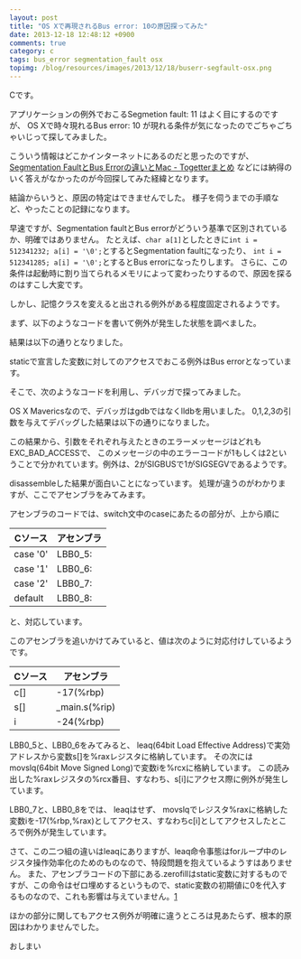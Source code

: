 ```yaml
---
layout: post
title: "OS Xで再現されるBus error: 10の原因探ってみた"
date: 2013-12-18 12:48:12 +0900
comments: true
category: c
tags: bus_error segmentation_fault osx
topimg: /blog/resources/images/2013/12/18/buserr-segfault-osx.png
---
```

Cです。

アプリケーションの例外でおこるSegmetion fault: 11 はよく目にするのですが、
OS Xで時々現れるBus error: 10 が現れる条件が気になったのでごちゃごちゃいじって探してみました。

こういう情報はどこかインターネットにあるのだと思ったのですが、
[Segmentation FaultとBus Errorの違いとMac - Togetterまとめ](http://togetter.com/li/253717)
などには納得のいく答えがなかったのが今回探してみた経緯となります。

結論からいうと、原因の特定はできませんでした。
様子を伺うまでの手順など、やったことの記録になります。

<!-- more -->
早速ですが、Segmentation faultとBus errorがどういう基準で区別されているか、明確ではありません。
たとえば、`char a[1]`としたときに`int i = 512341232; a[i] = '\0';`とするとSegmentation faultになったり、
`int i = 512341285; a[i] = '\0';`とするとBus errorになったりします。
さらに、この条件は起動時に割り当てられるメモリによって変わったりするので、原因を探るのはすこし大変です。

しかし、記憶クラスを変えると出される例外がある程度固定されるようです。

まず、以下のようなコードを書いて例外が発生した状態を調べました。
<script src="https://gist.github.com/mzyy94/8016375.js"></script>

結果は以下の通りとなりました。
<script src="https://gist.github.com/mzyy94/8017126.js"></script>

staticで宣言した変数に対してのアクセスでおこる例外はBus errorとなっています。

そこで、次のようなコードを利用し、デバッガで探ってみました。
<script src="https://gist.github.com/mzyy94/8017103.js"></script>

OS X Mavericsなので、デバッガはgdbではなくlldbを用いました。
0,1,2,3の引数を与えてデバッグした結果は以下の通りになりました。
<script src="https://gist.github.com/mzyy94/8017373.js"></script>

この結果から、引数をそれぞれ与えたときのエラーメッセージはどれもEXC_BAD_ACCESSで、
このメッセージの中のエラーコードが1もしくは2ということで分かれています。例外は、2がSIGBUSで1がSIGSEGVであるようです。

disassembleした結果が面白いことになっています。
処理が違うのがわかりますが、ここでアセンブラをみてみます。
<script src="https://gist.github.com/mzyy94/8017712.js"></script>

アセンブラのコードでは、switch文中のcaseにあたるの部分が、上から順に

Cソース |アセンブラ
--------|---------
case '0'|LBB0_5:
case '1'|LBB0_6:
case '2'|LBB0_7:
default |LBB0_8:

と、対応しています。

このアセンブラを追いかけてみていると、値は次のように対応付けしているようです。

Cソース |アセンブラ
--------|---------
c[]     | -17(%rbp)
s[]     | _main.s(%rip)
i       | -24(%rbp)


LBB0_5と、LBB0_6をみてみると、
leaq(64bit Load Effective Address)で実効アドレスから変数s[]を%raxレジスタに格納しています。
その次にはmovslq(64bit Move Signed Long)で変数iを%rcxに格納しています。
この読み出した%raxレジスタの%rcx番目、すなわち、s[i]にアクセス際に例外が発生しています。

LBB0_7と、LBB0_8をでは、
leaqはせず、
movslqでレジスタ%raxに格納した変数iを-17(%rbp,%rax)としてアクセス、すなわちc[i]としてアクセスしたところで例外が発生しています。

さて、この二つ組の違いはleaqにありますが、leaq命令事態はforループ中のレジスタ操作効率化のためのものなので、特段問題を抱えているようすはありません。
また、アセンブラコードの下部にある.zerofillはstatic変数に対するものですが、この命令はゼロ埋めするというもので、static変数の初期値に0を代入するものなので、これも影響は与えていません。[1][1]

ほかの部分に関してもアクセス例外が明確に違うところは見あたらず、根本的原因はわかりませんでした。

おしまい

[1]: https://developer.apple.com/library/mac/documentation/DeveloperTools/Reference/Assembler/040-Assembler_Directives/asm_directives.html "OS X "
